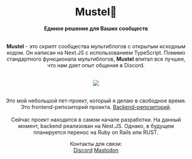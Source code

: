 <div align="center">
  <br>
  <h1>Mustel🌱</h1>
  <strong>Единое решение для Ваших сообществ</strong>
  <br/>
  <br/>
   <p align="center">
   <strong>Mustel</strong> - это скрипт сообщества мультиблогов с открытым исходным кодом. Он написан на Next.JS с использованием TypeScript. Помимо стандартного функционала мультиблогов, <strong>Mustel</strong> впитал все лучшее, что нам дает опыт общения в Discord.
  </p>
  <br/>
  <img src="https://cdn.discordapp.com/attachments/625424257672937472/1173345925603807324/firsttest.png?ex=65639e8c&is=6551298c&hm=aae86fc0dfce8dcd6dff56e660a2760b529e717c1f63b2a0e0b1ee0bc53f92ab&">
  <br/>
  <br/>
  <p align="center">
  Это мой небольшой пет-проект, который я делаю в свободное время.
   <br/>
   Это frontend-репозиторий проекта. <a href='https://github.com/nimscore/mustel'>Backend-репозиторий</a>.
   <br/>
   <br/>
   Сейчас проект находится в самом начале разработки. На данный момент, backend реализован на Nest.JS. Однако, в будущем планируется перенос на Ruby on Rails или RUST.
  </p>
  <p align="center">
  Контакты для связи:
  <br/>
  <a href='https://discord.com/users/.nims/'>Discord</a> <a href='https://sudoers.pro/@nims'>Mastodon</a>
  </p>
</div>
<br>
